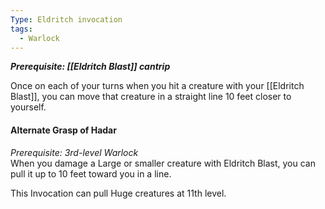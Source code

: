 ```yaml
---
Type: Eldritch invocation
tags:
  - Warlock
---
```

**_Prerequisite: [[Eldritch Blast]] cantrip_**

Once on each of your turns when you hit a creature with your [[Eldritch Blast]], you can move that creature in a straight line 10 feet closer to yourself.

#### Alternate Grasp of Hadar

_Prerequisite: 3rd-level Warlock_  
When you damage a Large or smaller creature with Eldritch Blast, you can pull it up to 10 feet toward you in a line.

This Invocation can pull Huge creatures at 11th level.